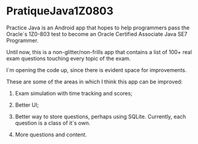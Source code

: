 PratiqueJava1Z0803
==================

Practice Java is an Android app that hopes to help programmers pass the Oracle´s 1Z0-803 test to become 
an Oracle Certified Associate Java SE7 Programmer. 

Until now, this is a non-glitter/non-frills app that contains a list of 100+ real exam questions 
touching every topic of the exam.

I´m opening the code up, since there is evident space for improvements.

These are some of the areas in which I think this app can be improved:

1) Exam simulation with time tracking and scores;

2) Better UI;

3) Better way to store questions, perhaps using SQLite. Currently, each question is a class of it´s own.

4) More questions and content.
